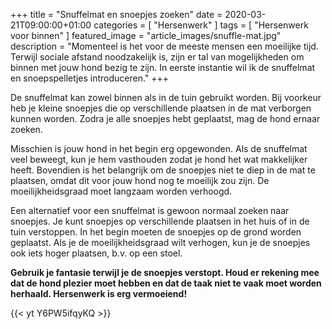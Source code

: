 +++
title =  "Snuffelmat en snoepjes zoeken"
date = 2020-03-21T09:00:00+01:00
categories = [
    "Hersenwerk"
]
tags = [
    "Hersenwerk voor binnen"
]
featured_image = "article_images/snuffle-mat.jpg"
description = "Momenteel is het voor de meeste mensen een moeilijke tijd. Terwijl sociale afstand noodzakelijk is, zijn er tal van mogelijkheden om binnen met jouw hond bezig te zijn. In eerste instantie wil ik de snuffelmat en snoepspelletjes introduceren."
+++

De snuffelmat kan zowel binnen als in de tuin gebruikt worden. Bij voorkeur heb je kleine snoepjes die op verschillende plaatsen in de mat verborgen kunnen worden. Zodra je alle snoepjes hebt geplaatst, mag de hond ernaar zoeken.

Misschien is jouw hond in het begin erg opgewonden. Als de snuffelmat veel beweegt, kun je hem vasthouden zodat je hond het wat makkelijker heeft. Bovendien is het belangrijk om de snoepjes niet te diep in de mat te plaatsen, omdat dit voor jouw hond nog te moeilijk zou zijn. De moeilijkheidsgraad moet langzaam worden verhoogd.

Een alternatief voor een snuffelmat is gewoon normaal zoeken naar snoepjes. Je kunt snoepjes op verschillende plaatsen in het huis of in de tuin verstoppen. In het begin moeten de snoepjes op de grond worden geplaatst. Als je de moeilijkheidsgraad wilt verhogen, kun je de snoepjes ook iets hoger plaatsen, b.v. op een stoel.

**Gebruik je fantasie terwijl je de snoepjes verstopt. Houd er rekening mee dat de hond plezier moet hebben en dat de taak niet te vaak moet worden herhaald. Hersenwerk is erg vermoeiend!**

{{< yt Y6PW5ifqyKQ >}}
